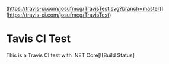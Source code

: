 (https://travis-ci.com/josufmcg/TravisTest.svg?branch=master)](https://travis-ci.com/josufmcg/TravisTest)

# Tavis CI Test

This is a Travis CI test with .NET Core[![Build Status]